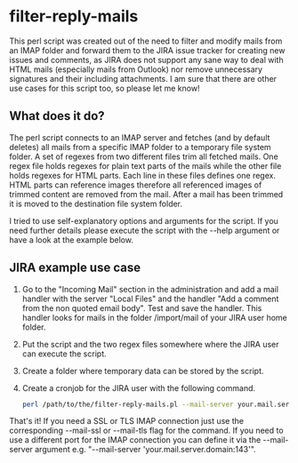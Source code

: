 # filter-reply-mails

This perl script was created out of the need to filter and modify mails from an IMAP folder and forward them to the JIRA issue tracker for creating new issues and comments, as JIRA does not support any sane way to deal with HTML mails (especially mails from Outlook) nor remove unnecessary signatures and their including attachments. I am sure that there are other use cases for this script too, so please let me know!

## What does it do?

The perl script connects to an IMAP server and fetches (and by default deletes) all mails from a specific IMAP folder to a temporary file system folder. A set of regexes from two different files trim all fetched mails. One regex file holds regexes for plain text parts of the mails while the other file holds regexes for HTML parts. Each line in these files defines one regex. HTML parts can reference images therefore all referenced images of trimmed content are removed from the mail. After a mail has been trimmed it is moved to the destination file system folder.

I tried to use self-explanatory options and arguments for the script. If you need further details please execute the script with the --help argument or have a look at the example below.

## JIRA example use case

1. Go to the "Incoming Mail" section in the administration and add a mail handler with the server "Local Files" and the handler "Add a comment from the non quoted email body". Test and save the handler. This handler looks for mails in the folder /import/mail of your JIRA user home folder.
2. Put the script and the two regex files somewhere where the JIRA user can execute the script.
3. Create a folder where temporary data can be stored by the script.
4. Create a cronjob for the JIRA user with the following command.

	``` bash
	perl /path/to/the/filter-reply-mails.pl --mail-server your.mail.server.domain --mail-user your-mail-user --mail-pwd your-mail-password --folder-tmp /the/tmp/folder --folder-dst /your/jira/home/folder/import/mail --filter-html /path/to/the/filter-html.regex --filter-text /path/to/the/filter-text.regex
	```

That's it! If you need a SSL or TLS IMAP connection just use the corresponding --mail-ssl or --mail-tls flag for the command. If you need to use a different port for the IMAP connection you can define it via the --mail-server argument e.g. "--mail-server 'your.mail.server.domain:143'".
